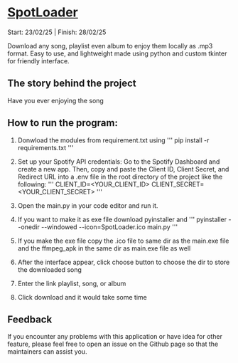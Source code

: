 # [SpotLoader](https://github.com/YandLim/SpotLoader)
Start: 23/02/25  |  Finish: 28/02/25

Download any song, playlist even album to enjoy them locally as .mp3 format.
Easy to use, and lightweight made using python and custom tkinter for friendly interface.

## The story behind the project
Have you ever enjoying the song 

## How to run the program:
1. Donwload the modules from requirement.txt using
'''
pip install -r requirements.txt
'''

2. Set up your Spotify API credentials: Go to the Spotify Dashboard and create a new app. Then, copy and paste the Client ID, Client Secret, and Redirect URL into a .env file in the root directory of the project like the following:
'''
CLIENT_ID=<YOUR_CLIENT_ID> CLIENT_SECRET=<YOUR_CLIENT_SECRET>
'''

3. Open the main.py in your code editor and run it.

4. If you want to make it as exe file download pyinstaller and
'''
pyinstaller --onedir --windowed --icon=SpotLoader.ico main.py
'''

5. If you make the exe file copy the .ico file to same dir as the main.exe file and the ffmpeg_apk in the same dir as main.exe file as well

6. After the interface appear, click choose button to choose the dir to store the downloaded song
    
7. Enter the link playlist, song, or album
   
8. Click download and it would take some time

## Feedback
If you encounter any problems with this application or have idea for other feature, please feel free to open an issue on the Github page so that the maintainers can assist you.
